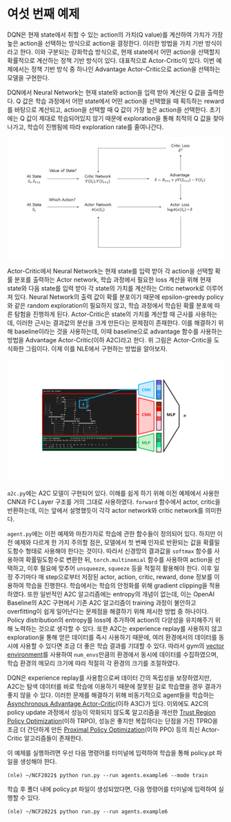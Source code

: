 # 여섯 번째 예제

DQN은 현재 state에서 취할 수 있는 action의 가치(Q value)를 계산하여 가치가 가장 높은 action을 선택하는 방식으로 action을 결정한다. 이러한 방법을 가치 기반 방식이라고 한다. 이와 구분되는 강화학습 방식으로, 현재 state에서 어떤 action을 선택할지 확률적으로 계산하는 정책 기반 방식이 있다. 대표적으로 Actor-Critic이 있다. 이번 예제에서는 정책 기반 방식 중 하나인 Advantage Actor-Critic으로 action을 선택하는 모델을 구현한다.

DQN에서 Neural Network는 현재 state와 action을 입력 받아 계산된 Q 값을 출력한다. Q 값은 학습 과정에서 어떤 state에서 어떤 action을 선택했을 때 획득하는 reward를 바탕으로 계산되고, action을 선택할 때 Q 값이 가장 높은 action을 선택한다. 초기에는 Q 값이 제대로 학습되어있지 않기 때문에 exploration을 통해 최적의 Q 값을 찾아 나가고, 학습이 진행됨에 따라 exploration rate를 줄여나간다.

<img src="../../pics/a2c.png"/>

Actor-Critic에서 Neural Network는 현재 state를 입력 받아 각 action을 선택할 확률 분포를 출력하는 Actor network, 학습 과정에서 필요한 loss 계산을 위해 현재 state와 다음 state를 입력 받아 각 state의 가치를 계산하는 Critic network로 이루어져 있다. Neural Network의 출력 값이 확률 분포이기 때문에 epsilon-greedy policy와 같은 random exploration이 필요하지 않고, 학습 과정에서 학습된 확률 분포에 따른 탐험을 진행하게 된다. Actor-Critic은 state의 가치를 계산할 때 근사를 사용하는데, 이러한 근사는 결과값의 분산을 크게 만든다는 문제점이 존재한다. 이를 해결하기 위해 baseline이라는 것을 사용하는데, 이때 baseline으로 advantage 함수를 사용하는 방법을 Advantage Actor-Critic(이하 A2C)라고 한다. 위 그림은 Actor-Critic을 도식화한 그림이다. 이제 이를 NLE에서 구현하는 방법을 알아보자.

<img src="../../pics/a2c_model.png"/>

```a2c.py```에는 A2C 모델이 구현되어 있다. 이해를 쉽게 하기 위해 이전 예제에서 사용한 CNN과 FC Layer 구조를 거의 그대로 사용하였다. ```forward``` 함수에서 actor, critic을 반환하는데, 이는 앞에서 설명했듯이 각각 actor network와 critic network를 의미한다.

```agent.py```에는 이전 예제와 마찬가지로 학습에 관한 함수들이 정의되어 있다. 하지만 이전 예제와 다르게 한 가지 주의할 점은, 모델에서 첫 번째 인자로 반환되는 값을 확률밀도함수 형태로 사용해야 한다는 것이다. 따라서 신경망의 결과값을 ```softmax``` 함수를 사용하여 확률밀도함수로 변환한 뒤, ```torch.multinomial``` 함수를 사용하여 action을 선택하고, 이후 필요에 맞추어 ```unsqueeze```, ```squeeze``` 등을 적절히 활용해야 한다. 이후 일정 주기마다 매 step으로부터 저장된 actor, action, critic, reward, done 정보를 이용하여 학습을 진행한다. 학습에서는 학습의 안정화를 위해 gradient clipping을 적용하였다. 또한 일반적인 A2C 알고리즘에는 entropy의 개념이 없는데, 이는 OpenAI Baseline의 A2C 구현에서 기존 A2C 알고리즘이 training 과정이 불안하고 overfitting이 쉽게 일어난다는 문제점을 해결하기 위해 제시한 방법 중 하나이다. Policy distribution의 entropy를 loss에 추가하여 action의 다양성을 유지해주기 위해 노력하는 것으로 생각할 수 있다. 또한 A2C는 experience replay를 사용하지 않고 exploration을 통해 얻은 데이터를 즉시 사용하기 때문에, 여러 환경에서의 데이터를 동시에 사용할 수 있다면 조금 더 좋은 학습 결과를 기대할 수 있다. 따라서 gym의 [vector environment](https://tristandeleu.github.io/gym/vector/)를 사용하여 ```num_envs```만큼의 환경에서 동시에 데이터를 수집하였으며, 학습 환경의 메모리 크기에 따라 적절히 각 환경의 크기를 조절하였다.

DQN은 experience replay를 사용함으로써 데이터 간의 독립성을 보장하였지만, A2C는 탐색 데이터를 바로 학습에 이용하기 때문에 잘못된 길로 학습했을 경우 결과가 좋지 않을 수 있다. 이러한 문제를 해결하기 위해 비동기적으로 agent들을 학습하는 [Asynchronous Advantage Actor-Critic](https://arxiv.org/pdf/1602.01783.pdf)(이하 A3C)가 있다. 이외에도 A2C의 policy update 과정에서 성능이 악화되지 않도록 알고리즘을 개선한 [Trust Region Policy Optimization](https://arxiv.org/pdf/1502.05477.pdf)(이하 TRPO), 성능은 좋지만 복잡하다는 단점을 가진 TPRO을 조금 더 간단하게 만든 [Proximal Policy Optimization](https://arxiv.org/pdf/1707.06347.pdf)(이하 PPO) 등의 최신 Actor-Critic 알고리즘들이 존재한다.

이 예제를 실행하려면 우선 다음 명령어를 터미널에 입력하여 학습을 통해 policy.pt 파일을 생성해야 한다.

```
(nle) ~/NCF2022$ python run.py --run agents.example6 --mode train
```

학습 후 폴더 내에 policy.pt 파일이 생성되었다면, 다음 명령어를 터미널에 입력하여 실행할 수 있다.

```
(nle) ~/NCF2022$ python run.py --run agents.example6
```